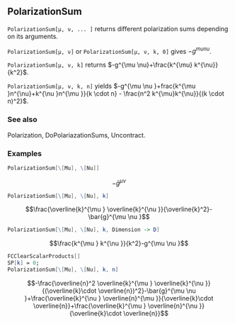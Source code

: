 ##  PolarizationSum 

`PolarizationSum[μ, ν, ... ]` returns different polarization sums depending on its arguments.

`PolarizationSum[μ, ν]` or `PolarizationSum[μ, ν, k, 0]` gives $-g^{mu nu }$.

`PolarizationSum[μ, ν, k]` returns $-g^{\mu \nu}+\frac{k^{\mu} k^{\nu}}{k^2}$.

`PolarizationSum[μ, ν, k, n]` yields $-g^{\mu \nu }+frac{k^{\mu }n^{\nu}+k^{\nu }n^{\mu }}{k \cdot n} - \frac{n^2 k^{\mu}k^{\nu}}{(k \cdot n)^2}$.

###  See also 

Polarization, DoPolariazationSums, Uncontract.

###  Examples 

```mathematica
PolarizationSum[\[Mu], \[Nu]]
```

$$-\bar{g}^{\mu \nu }$$

```mathematica
PolarizationSum[\[Mu], \[Nu], k]
```

$$\frac{\overline{k}^{\mu } \overline{k}^{\nu }}{\overline{k}^2}-\bar{g}^{\mu \nu }$$

```mathematica
PolarizationSum[\[Mu], \[Nu], k, Dimension -> D]
```

$$\frac{k^{\mu } k^{\nu }}{k^2}-g^{\mu \nu }$$

```mathematica
FCClearScalarProducts[]
SP[k] = 0;
PolarizationSum[\[Mu], \[Nu], k, n]
```

$$-\frac{\overline{n}^2 \overline{k}^{\mu } \overline{k}^{\nu }}{(\overline{k}\cdot \overline{n})^2}-\bar{g}^{\mu \nu }+\frac{\overline{k}^{\nu } \overline{n}^{\mu }}{\overline{k}\cdot \overline{n}}+\frac{\overline{k}^{\mu } \overline{n}^{\nu }}{\overline{k}\cdot \overline{n}}$$